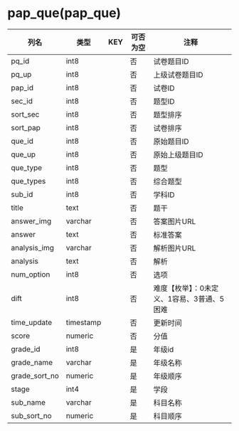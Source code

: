 # pap_que(pap_que)
| 列名   | 类型   | KEY  | 可否为空 | 注释   |
| ---- | ---- | ---- | ---- | ---- |
|pq_id|int8||否|试卷题目ID|
|pq_up|int8||否|上级试卷题目ID|
|pap_id|int8||否|试卷ID|
|sec_id|int8||否|题型ID|
|sort_sec|int8||否|题型排序|
|sort_pap|int8||否|试卷排序|
|que_id|int8||否|原始题目ID|
|que_up|int8||否|原始上级题目ID|
|que_type|int8||否|题型|
|que_types|int8||否|综合题型|
|sub_id|int8||否|学科ID|
|title|text||否|题干|
|answer_img|varchar||否|答案图片URL|
|answer|text||否|标准答案|
|analysis_img|varchar||否|解析图片URL|
|analysis|text||否|解析|
|num_option|int8||否|选项|
|dift|int8||否|难度【枚举】：0未定义、1容易、3普通、5困难|
|time_update|timestamp||否|更新时间|
|score|numeric||否|分值|
|grade_id|int8||是|年级id|
|grade_name|varchar||是|年级名称|
|grade_sort_no|numeric||是|年级顺序|
|stage|int4||是|学段|
|sub_name|varchar||是|科目名称|
|sub_sort_no|numeric||是|科目顺序|
